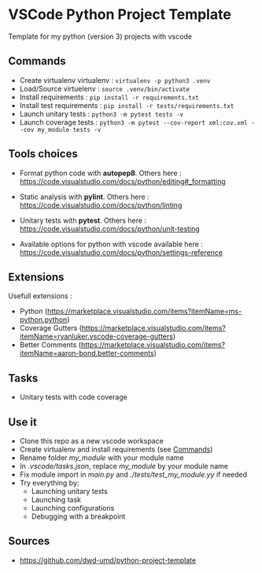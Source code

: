 # VSCode Python Project Template

Template for my python (version 3) projects with vscode

## Commands

* Create virtualenv virtualenv : `virtualenv -p python3 .venv`
* Load/Source virtuelenv : `source .venv/bin/activate`
* Install requirements : `pip install -r requirements.txt`
* Install test requirements : `pip install -r tests/requirements.txt`
* Launch unitary tests : `python3 -m pytest tests -v`
* Launch coverage tests : `python3 -m pytest --cov-report xml:cov.xml --cov my_module tests -v`

## Tools choices

* Format python code with **autopep8**. Others here : https://code.visualstudio.com/docs/python/editing#_formatting
* Static analysis with **pylint**. Others here : https://code.visualstudio.com/docs/python/linting
* Unitary tests with **pytest**. Others here : https://code.visualstudio.com/docs/python/unit-testing

* Available options for python with vscode available here : https://code.visualstudio.com/docs/python/settings-reference

## Extensions

Usefull extensions :

* Python (https://marketplace.visualstudio.com/items?itemName=ms-python.python)
* Coverage Gutters (https://marketplace.visualstudio.com/items?itemName=ryanluker.vscode-coverage-gutters)
* Better Comments (https://marketplace.visualstudio.com/items?itemName=aaron-bond.better-comments)

## Tasks

* Unitary tests with code coverage

## Use it

* Clone this repo as a new vscode workspace
* Create virtualenv and install requirements (see [Commands](Commands))
* Rename folder *my_module* with your module name
* In *.vscode/tasks.json*, replace *my_module* by your module name
* Fix module import in *main.py* and *./tests/test_my_module.yy* if needed
* Try everything by:
    * Launching unitary tests
    * Launching task
    * Launching configurations
    * Debugging with a breakpoint

## Sources

* https://github.com/dwd-umd/python-project-template